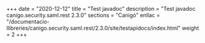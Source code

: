 +++
date        = "2020-12-12"
title       = "Test javadoc"
description = "Test javadoc canigo.security.saml.rest 2.3.0"
sections    = "Canigó"
enllac		= "/documentacio-llibreries/canigo.security.saml.rest/2.3.0/site/testapidocs/index.html"
weight		= 2
+++
